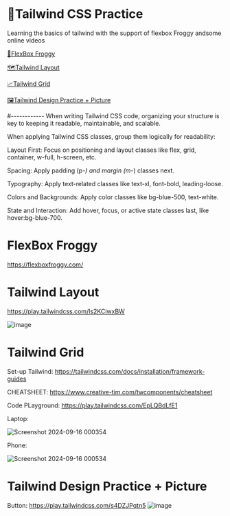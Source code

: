 # 💨Tailwind CSS Practice
Learning the basics of tailwind with the support of flexbox Froggy andsome online videos


[🐸FlexBox Froggy](#FlexBox-Froggy)

[🗺️Tailwind Layout](#Tailwind-Layout)

[📈Tailwind Grid](#Tailwind-Grid)

[🖼️Tailwind Design Practice + Picture](#Tailwind-Design-Practice-+-Picture)

#------------
When writing Tailwind CSS code, organizing your structure is key to keeping it readable, maintainable, and scalable.


When applying Tailwind CSS classes, group them logically for readability:

Layout First: Focus on positioning and layout classes like flex, grid, container, w-full, h-screen, etc.

Spacing: Apply padding (p-*) and margin (m-*) classes next.

Typography: Apply text-related classes like text-xl, font-bold, leading-loose.

Colors and Backgrounds: Apply color classes like bg-blue-500, text-white.

State and Interaction: Add hover, focus, or active state classes last, like hover:bg-blue-700.


# FlexBox Froggy

https://flexboxfroggy.com/


# Tailwind Layout

https://play.tailwindcss.com/ls2KCiwxBW


![image](https://github.com/user-attachments/assets/d5ca22a9-d69d-48d4-a01f-4a2617d3f62a)


# Tailwind Grid

Set-up Tailwind: https://tailwindcss.com/docs/installation/framework-guides

CHEATSHEET: https://www.creative-tim.com/twcomponents/cheatsheet

Code PLayground: https://play.tailwindcss.com/EpLQBdLfE1

Laptop:

![Screenshot 2024-09-16 000354](https://github.com/user-attachments/assets/9ffd94a2-592f-48ec-bca6-b443bd70682c)

Phone:

![Screenshot 2024-09-16 000534](https://github.com/user-attachments/assets/613c9432-5cac-4016-a4fa-fe6195e6d736)

# Tailwind Design Practice + Picture

Button:
https://play.tailwindcss.com/s4DZJPqtn5
![image](https://github.com/user-attachments/assets/7cc599d8-4b0c-4470-a626-494ceb04ab0d)

